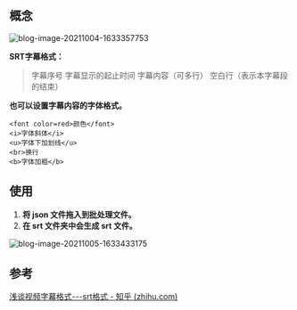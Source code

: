 ## 概念

![blog-image-20211004-1633357753](https://user-images.githubusercontent.com/60425532/136015025-35ae87fd-5938-481e-bdfd-9cf473c096e5.jpg)

**SRT字幕格式：**

>   字幕序号
>   字幕显示的起止时间
>   字幕内容（可多行）
>   空白行（表示本字幕段的结束）

**也可以设置字幕内容的字体格式。**

```
<font color=red>颜色</font>
<i>字体斜体</i>
<u>字体下加划线</u>
<br>换行
<b>字体加粗</b>
```

## 使用

1.   **将 json 文件拖入到批处理文件。**
2.   **在 srt 文件夹中会生成 srt 文件。**

![blog-image-20211005-1633433175](https://user-images.githubusercontent.com/60425532/136015144-38669c41-fc8b-4fef-a826-41879ff08c61.png)


## 参考

[浅谈视频字幕格式---srt格式 - 知乎 (zhihu.com)](https://zhuanlan.zhihu.com/p/137894939)
